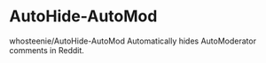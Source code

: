 # AutoHide-AutoMod
whosteenie/AutoHide-AutoMod
Automatically hides AutoModerator comments in Reddit.

